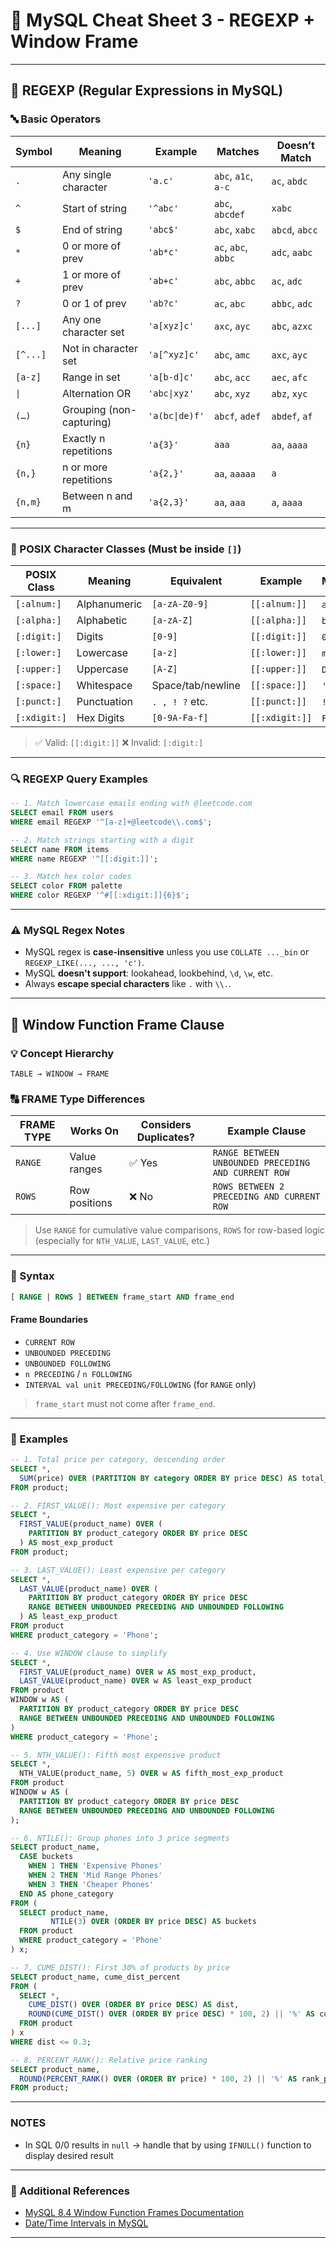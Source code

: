 # 🐬 MySQL Cheat Sheet 3 - REGEXP + Window Frame 

---

## 🔁 REGEXP (Regular Expressions in MySQL)

### 🔤 Basic Operators

| Symbol   | Meaning                  | Example        | Matches             | Doesn’t Match  |
| -------- | ------------------------ | -------------- | ------------------- | -------------- |
| `.`      | Any single character     | `'a.c'`        | `abc`, `a1c`, `a-c` | `ac`, `abdc`   |
| `^`      | Start of string          | `'^abc'`       | `abc`, `abcdef`     | `xabc`         |
| `$`      | End of string            | `'abc$'`       | `abc`, `xabc`       | `abcd`, `abcc` |
| `*`      | 0 or more of prev        | `'ab*c'`       | `ac`, `abc`, `abbc` | `adc`, `aabc`  |
| `+`      | 1 or more of prev        | `'ab+c'`       | `abc`, `abbc`       | `ac`, `adc`    |
| `?`      | 0 or 1 of prev           | `'ab?c'`       | `ac`, `abc`         | `abbc`, `adc`  |
| `[...]`  | Any one character set    | `'a[xyz]c'`    | `axc`, `ayc`        | `abc`, `azxc`  |
| `[^...]` | Not in character set     | `'a[^xyz]c'`   | `abc`, `amc`        | `axc`, `ayc`   |
| `[a-z]`  | Range in set             | `'a[b-d]c'`    | `abc`, `acc`        | `aec`, `afc`   |
| `\|`     | Alternation OR           | `'abc\|xyz'`   | `abc`, `xyz`        | `abz`, `xyc`   |
| `(…)`    | Grouping (non-capturing) | `'a(bc\|de)f'` | `abcf`, `adef`      | `abdef`, `af`  |
| `{n}`    | Exactly n repetitions    | `'a{3}'`       | `aaa`               | `aa`, `aaaa`   |
| `{n,}`   | n or more repetitions    | `'a{2,}'`      | `aa`, `aaaaa`       | `a`            |
| `{n,m}`  | Between n and m          | `'a{2,3}'`     | `aa`, `aaa`         | `a`, `aaaa`    |

---

### 🧱 POSIX Character Classes (Must be inside `[]`)

| POSIX Class  | Meaning      | Equivalent        | Example        | Matches       |
| ------------ | ------------ | ----------------- | -------------- | ------------- |
| `[:alnum:]`  | Alphanumeric | `[a-zA-Z0-9]`     | `[[:alnum:]]`  | `a`, `Z`, `5` |
| `[:alpha:]`  | Alphabetic   | `[a-zA-Z]`        | `[[:alpha:]]`  | `b`, `T`      |
| `[:digit:]`  | Digits       | `[0-9]`           | `[[:digit:]]`  | `0`, `9`      |
| `[:lower:]`  | Lowercase    | `[a-z]`           | `[[:lower:]]`  | `m`, `z`      |
| `[:upper:]`  | Uppercase    | `[A-Z]`           | `[[:upper:]]`  | `D`, `X`      |
| `[:space:]`  | Whitespace   | Space/tab/newline | `[[:space:]]`  | `' '`, `\t`   |
| `[:punct:]`  | Punctuation  | `. , ! ?` etc.    | `[[:punct:]]`  | `!`, `.`      |
| `[:xdigit:]` | Hex Digits   | `[0-9A-Fa-f]`     | `[[:xdigit:]]` | `F`, `a`, `3` |

> ✅ Valid: `[[:digit:]]`
> ❌ Invalid: `[:digit:]`

---

### 🔍 REGEXP Query Examples

```sql
-- 1. Match lowercase emails ending with @leetcode.com
SELECT email FROM users
WHERE email REGEXP '^[a-z]+@leetcode\\.com$';

-- 2. Match strings starting with a digit
SELECT name FROM items
WHERE name REGEXP '^[[:digit:]]';

-- 3. Match hex color codes
SELECT color FROM palette
WHERE color REGEXP '^#[[:xdigit:]]{6}$';
```

---

### ⚠️ MySQL Regex Notes

* MySQL regex is **case-insensitive** unless you use `COLLATE ..._bin` or `REGEXP_LIKE(..., ..., 'c')`.
* MySQL **doesn't support**: lookahead, lookbehind, `\d`, `\w`, etc.
* Always **escape special characters** like `.` with `\\.`.

---

## 🧮 Window Function Frame Clause

### 💡 Concept Hierarchy

```
TABLE → WINDOW → FRAME
```

### 🔠 FRAME Type Differences

| FRAME TYPE | Works On      | Considers Duplicates? | Example Clause                                      |
| ---------- | ------------- | --------------------- | --------------------------------------------------- |
| `RANGE`    | Value ranges  | ✅ Yes                | `RANGE BETWEEN UNBOUNDED PRECEDING AND CURRENT ROW` |
| `ROWS`     | Row positions | ❌ No                 | `ROWS BETWEEN 2 PRECEDING AND CURRENT ROW`          |

> Use `RANGE` for cumulative value comparisons, `ROWS` for row-based logic (especially for `NTH_VALUE`, `LAST_VALUE`, etc.)

---

### 📘 Syntax

```sql
[ RANGE | ROWS ] BETWEEN frame_start AND frame_end
```

#### Frame Boundaries

* `CURRENT ROW`
* `UNBOUNDED PRECEDING`
* `UNBOUNDED FOLLOWING`
* `n PRECEDING` / `n FOLLOWING`
* `INTERVAL val unit PRECEDING/FOLLOWING` (for `RANGE` only)

> `frame_start` must not come after `frame_end`.

---

### 🧪 Examples

```sql
-- 1. Total price per category, descending order
SELECT *,
  SUM(price) OVER (PARTITION BY category ORDER BY price DESC) AS total_price
FROM product;

-- 2. FIRST_VALUE(): Most expensive per category
SELECT *,
  FIRST_VALUE(product_name) OVER (
    PARTITION BY product_category ORDER BY price DESC
  ) AS most_exp_product
FROM product;

-- 3. LAST_VALUE(): Least expensive per category
SELECT *,
  LAST_VALUE(product_name) OVER (
    PARTITION BY product_category ORDER BY price DESC
    RANGE BETWEEN UNBOUNDED PRECEDING AND UNBOUNDED FOLLOWING
  ) AS least_exp_product
FROM product
WHERE product_category = 'Phone';

-- 4. Use WINDOW clause to simplify
SELECT *,
  FIRST_VALUE(product_name) OVER w AS most_exp_product,
  LAST_VALUE(product_name) OVER w AS least_exp_product
FROM product
WINDOW w AS (
  PARTITION BY product_category ORDER BY price DESC
  RANGE BETWEEN UNBOUNDED PRECEDING AND UNBOUNDED FOLLOWING
)
WHERE product_category = 'Phone';

-- 5. NTH_VALUE(): Fifth most expensive product
SELECT *,
  NTH_VALUE(product_name, 5) OVER w AS fifth_most_exp_product
FROM product
WINDOW w AS (
  PARTITION BY product_category ORDER BY price DESC
  RANGE BETWEEN UNBOUNDED PRECEDING AND UNBOUNDED FOLLOWING
);

-- 6. NTILE(): Group phones into 3 price segments
SELECT product_name,
  CASE buckets
    WHEN 1 THEN 'Expensive Phones'
    WHEN 2 THEN 'Mid Range Phones'
    WHEN 3 THEN 'Cheaper Phones'
  END AS phone_category
FROM (
  SELECT product_name,
         NTILE(3) OVER (ORDER BY price DESC) AS buckets
  FROM product
  WHERE product_category = 'Phone'
) x;

-- 7. CUME_DIST(): First 30% of products by price
SELECT product_name, cume_dist_percent
FROM (
  SELECT *,
    CUME_DIST() OVER (ORDER BY price DESC) AS dist,
    ROUND(CUME_DIST() OVER (ORDER BY price DESC) * 100, 2) || '%' AS cume_dist_percent
  FROM product
) x
WHERE dist <= 0.3;

-- 8. PERCENT_RANK(): Relative price ranking
SELECT product_name,
  ROUND(PERCENT_RANK() OVER (ORDER BY price) * 100, 2) || '%' AS rank_percentage
FROM product;
```

---

### NOTES

* In SQL 0/0 results in `null` -> handle that by using `IFNULL()` function to display desired result

---

### 📎 Additional References

* [MySQL 8.4 Window Function Frames Documentation](https://dev.mysql.com/doc/refman/8.4/en/window-functions-frames.html)
* [Date/Time Intervals in MySQL](https://dev.mysql.com/doc/refman/8.4/en/date-and-time-functions.html#function_date-add)

---

